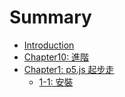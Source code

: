 # Summary

* [Introduction](README.md)
* [Chapter10: 進階](performance.md)
* [Chapter1: p5.js 起步走](chapter1/README.md)
   * [1-1: 安裝](chapter1-1.md)

